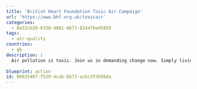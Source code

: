 ```yaml
---
title: 'British Heart Foundation Toxic Air Campaign'
url: 'https://www.bhf.org.uk/toxicair'
categories:
  - 0a32cb28-6330-4881-8671-824476ed5859
tags:
  - air-quality
countries:
  - gb
description: |
  Air pollution is toxic. Join us in demanding change now. Simply living in the worst hit areas of the UK could be as deadly as smoking over 150 cigarettes each year. British Heart Foundation is calling for the UK Government to update current air quality limits to match World Health Organization recommendations.
  
blueprint: action
id: 00025407-f529-4cab-bb73-acbc3fd586da
---
```

